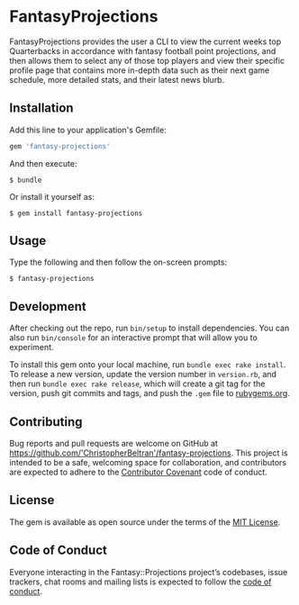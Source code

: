 # FantasyProjections

FantasyProjections provides the user a CLI to view the current weeks top Quarterbacks in accordance with fantasy football point projections, and then allows them to select any of those top players and view their specific profile page that contains more in-depth data such as their next game schedule, more detailed stats, and their latest news blurb.

## Installation

Add this line to your application's Gemfile:

```ruby
gem 'fantasy-projections'
```

And then execute:

    $ bundle

Or install it yourself as:

    $ gem install fantasy-projections

## Usage

Type the following and then follow the on-screen prompts:

    $ fantasy-projections

## Development

After checking out the repo, run `bin/setup` to install dependencies. You can also run `bin/console` for an interactive prompt that will allow you to experiment.

To install this gem onto your local machine, run `bundle exec rake install`. To release a new version, update the version number in `version.rb`, and then run `bundle exec rake release`, which will create a git tag for the version, push git commits and tags, and push the `.gem` file to [rubygems.org](https://rubygems.org).

## Contributing

Bug reports and pull requests are welcome on GitHub at https://github.com/'ChristopherBeltran'/fantasy-projections. This project is intended to be a safe, welcoming space for collaboration, and contributors are expected to adhere to the [Contributor Covenant](http://contributor-covenant.org) code of conduct.

## License

The gem is available as open source under the terms of the [MIT License](https://opensource.org/licenses/MIT).

## Code of Conduct

Everyone interacting in the Fantasy::Projections project’s codebases, issue trackers, chat rooms and mailing lists is expected to follow the [code of conduct](https://github.com/'ChristopherBeltran'/fantasy-projections/blob/master/CODE_OF_CONDUCT.md).
